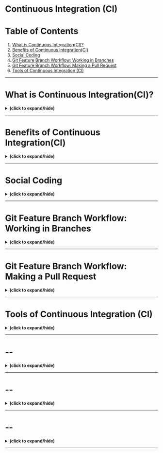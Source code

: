 # Continuous Integration (CI)

# Table of Contents
1. [What is Continuous Integration(CI)?](#what_is_ci)
2. [Benefits of Continuous Integration(CI)](#benefits_of_ci)
3. [Social Coding](#social_coding)
4. [Git Feature Branch Workflow: Working in Branches](#ci_git_working_in_branch)
5. [Git Feature Branch Workflow: Making a Pull Request](#ci_git_making_pull_request)
6. [Tools of Continuous Integration (CI)](#tools_of_ci)

---

<a id="what_is_ci"></a>
# What is Continuous Integration(CI)?
<details close>
<summary><b>(click to expand/hide)</b></summary>
<!-- MarkdownTOC -->

# What Is Continuous Integration (CI) Summary

## Definition of CI
- **Continuous Integration (CI)**: Automation process for regularly integrating code changes into the main codebase.

## Key Features of CI
- **Short-Lived Branches**: Developers work on small features in brief feature branches.
- **Frequent Pull Requests**: Regular merging back into the main or master branch.
- **Automated CI Tools**: Use of tools to automate testing and integration processes.

## Differences from Traditional Development
- **Traditional Approach**: Developers work on large features in long-lived branches, leading to drift from the main branch.
- **CI Approach**: Focuses on small, incremental changes with continuous testing and integration.

## Benefits of CI
- **Reduces Code Drift**: Frequent integration minimizes divergence between branches.
- **Quick Integration of Fixes**: Fast implementation and testing of critical fixes.
- **Enhanced Collaboration**: Through regular code reviews and discussions on pull requests.
- **Predictability and Reduced Risk**: Better visibility of project progress and timely delivery.
- **Streamlined Development Process**: Automated tools simplify testing and integration.

## CI in Practice
- **Collaborative Development**: Encourages developer collaboration and sharing of ideas.
- **Automated Workflows**: CI tools automate workflows like application building and reporting on build success or failure.

## Conclusion
- CI facilitates more efficient, collaborative, and predictable software development.
- Integrates automated tools to streamline development and testing processes.

<!-- /MarkdownTOC -->
</details>

---

<a id="benefits_of_ci"></a>
# Benefits of Continuous Integration(CI)
<details close>
<summary><b>(click to expand/hide)</b></summary>
<!-- MarkdownTOC -->

# Benefits of Continuous Integration (CI) Summary

## Key Benefits
- **Faster Reaction to Code Changes**: Automated testing and building ensure immediate feedback on code changes.
- **Reduced Code Integration Risk**: Frequent integration of smaller code changes minimizes the risk of major issues.
- **Higher Code Quality**: Continuous review and testing during CI processes improve overall code quality.
- **Code Review Efficiency**: Pull requests facilitate efficient and regular code reviews, even for small changes.
- **Reliable Version Control**: Ensures the code in repositories like Git is always functional and ready for deployment.

## Best Practices
- **Continuous Testing**: Every code change undergoes automated tests to identify issues early.
- **Collaborative Code Reviews**: Developers review each other’s pull requests, enhancing quality and knowledge sharing.
- **Monitoring Code Coverage**: Regular checks on code coverage during pull requests to maintain high standards.
- **Idempotent Deployment**: Confidence in deploying code knowing that it has been thoroughly tested and reviewed.

## Conclusion
- CI/CD leads to more efficient, reliable, and high-quality software development.
- Emphasizes the importance of team collaboration and monitoring in the development process.

<!-- /MarkdownTOC -->
</details>

---

<a id="social_coding"></a>
# Social Coding
<details close>
<summary><b>(click to expand/hide)</b></summary>
<!-- MarkdownTOC -->

# Social Coding Summary

## Source Code Management (SCM)
- **Definition**: Tracking versions of source code during development.
- **Tools**: SCM tools or Version Control Systems (VCSs) are used to manage source code.
- **Types**: Centralized (code in a central repository) and Distributed (local clones of code repository).

## Social Coding
- **Concept**: "Open source for inner source," adopting open-source practices within enterprises.
- **Traditional vs. Social Coding**: Previously, private repositories with limited access were common. Social coding makes repositories public for collaboration.
- **Benefits**: Promotes code reuse, prevents redundant development, fosters collaboration.

## Social Coding in Practice
1. **Issue Creation and Assignment**: Open an issue and assign it to yourself to signal you are working on it.
2. **Discussion and Agreement**: Collaborate with the repository owner on the feature development.
3. **Forking and Development**: Fork the repository, create a branch, and make changes.
4. **Pull Request and Review**: Issue a pull request for review. Repository owners have full control over the contributions.

## Key Takeaways
- **Controlled Collaboration**: Repository owners maintain control, yet collaboration is encouraged.
- **Win-Win Situation**: Leveraging existing code saves resources and adds features.
- **Enterprise Adoption**: Applying open-source methodologies internally leads to efficient and collaborative development.

## Conclusion
- Social coding enhances code quality, increases collaboration, and streamlines the development process.

<!-- /MarkdownTOC -->
</details>

---

<a id="ci_git_working_in_branch"></a>
# Git Feature Branch Workflow: Working in Branches
<details close>
<summary><b>(click to expand/hide)</b></summary>
<!-- MarkdownTOC -->

# Git Feature Branch Workflow Summary

## Introduction to Git
- **What is Git**: A distributed source code management tool, widely used for version control.
- **Importance in DevOps**: Facilitates collaborative development and handles projects of all sizes.

## Git Workflow
- **Local Changes**: Use `git add` to stage changes and `git commit` to commit them locally.
- **Remote Changes**: `git push` to send changes to the remote repository.
- **Fetching Changes**: `git fetch` for metadata and `git pull` for actual code changes.
- **Branch Management**: `git checkout` to switch between branches.
- **Undoing Changes**: `git reset --soft` for undoing commits while keeping changes in staging.

## Git Feature Branch Workflow
- **Creating Branches**: Each new feature should have its own branch.
- **Committing Changes**: Regular commits to save progress.
- **Pushing to Remote Branch**: Frequent updates to a remote branch for backup and collaboration.
- **Pull Requests**: For code review and discussions.
- **Merging to Main Branch**: After successful review and testing, merge code into the main branch.

## Best Practices
- **Start with Latest Code**: Always pull the latest changes from the main branch.
- **Descriptive Commit Messages**: Ensure clarity on changes made.
- **Use `.gitignore`**: To avoid unwanted files in the repository.
- **Remote Tracking**: Set up remote branch tracking for easy collaboration.

## Conclusion
- Git and its feature branch workflow are integral to modern software development, enhancing code quality and facilitating efficient collaboration.

<!-- /MarkdownTOC -->
</details>

---

<a id="ci_git_making_pull_request"></a>
# Git Feature Branch Workflow: Making a Pull Request
<details close>
<summary><b>(click to expand/hide)</b></summary>
<!-- MarkdownTOC -->

# Git Feature Branch Workflow: Making Pull Requests Summary

## Overview of Pull Requests in Git Feature Branch Workflow
- **Workflow Steps**: The final steps involve issuing a pull request and merging the code.
- **Start with Main Branch**: Begin by updating your local main branch with the latest changes.
- **Merge Main into Feature Branch**: Ensure your feature branch includes the latest main branch changes.
- **Resolve Conflicts**: Handle any merge conflicts that arise during this process.

## Preparing for Pull Request
- **Update Main Branch Locally**: Switch to the main branch and run `git pull`.
- **Merge Updated Main into Feature Branch**: Apply the latest changes from the main to your feature branch.
- **Push Updated Branch**: After resolving conflicts and updating, push the branch to the remote repository.

## Post-Merge Actions
- **Switch to Main Branch**: After merging the pull request, switch back to the main branch.
- **Pull Latest Changes**: Update the main branch with the newly merged changes.
- **Delete Old Feature Branch**: Remove the feature branch used, as it's now merged with the main branch.
- **Create New Feature Branch**: For new development work, start with a fresh feature branch.

## Key Practices
- **Regular Updates**: Keep both the main and feature branches updated with the latest changes.
- **Clean Workflow**: Maintain a streamlined process by deleting old branches and starting new ones for each feature.
- **Pull Request Review**: Ensure pull requests are thoroughly reviewed before merging.

## Conclusion
- The Git Feature Branch workflow with pull requests is essential for organized and efficient code integration, ensuring up-to-date and conflict-free merging into the main branch.

<!-- /MarkdownTOC -->
</details>

---

<a id="tools_of_ci"></a>
# Tools of Continuous Integration (CI)
<details close>
<summary><b>(click to expand/hide)</b></summary>
<!-- MarkdownTOC -->

# Tools of Continuous Integration Summary

## Jenkins
- **Type**: Both Continuous Integration and Continuous Delivery.
- **Features**: 
  - Open-source with a large ecosystem of plugins.
  - Utilizes ‘Groovy’ language in a Jenkinsfile for CI/CD pipelines.
- **Workflow**: Set up project on Jenkins server, create Jenkinsfile in the project repository, specify CI instructions.
- **Build Environment**: Supports builds in VM or Docker container.
- **Downsides**: Requires managing plugins and manual configuration on Jenkins website.

## CircleCI
- **Type**: CI/CD service, not open-source.
- **Features**: 
  - Uses YAML file for CI process.
  - Natively supports various languages and databases.
  - Docker compatible.
- **Workflow**: Set up project on CircleCI website, create config file in the repository, specify CI instructions.
- **Build Environment**: Supports builds in VM or Docker container.
- **Downside**: Manual setup on CircleCI website.

## Travis CI
- **Type**: CI/CD hosted service.
- **Features**: 
  - Supports numerous languages, databases, and Docker.
  - Utilizes YAML file (.travis.yml) for CI processes.
  - Available as a service or enterprise license.
- **Workflow**: Set up project on Travis CI website, create .travis.yml in the repository, specify CI instructions.
- **Build Environment**: Builds in VM or Docker container.
- **Downside**: Requires manual setup on Travis CI admin UI.

## Common Characteristics
- **Pipeline as Code**: All tools support CI pipeline definitions as code, enhancing automation and repeatability.
- **Build Environments**: Support both native and Docker builds.
- **Service Model**: CircleCI and Travis CI are offered as services, reducing management overhead.

## GitHub Actions (Mentioned)
- Integrated into GitHub, allows CI/CD pipelines to be managed as YAML files.

## Conclusion
- These CI tools each have unique attributes but share common goals of enabling efficient and automated Continuous Integration.

<!-- /MarkdownTOC -->
</details>

---

<a id="--"></a>
# --
<details close>
<summary><b>(click to expand/hide)</b></summary>
<!-- MarkdownTOC -->



<!-- /MarkdownTOC -->
</details>

---

<a id="--"></a>
# --
<details close>
<summary><b>(click to expand/hide)</b></summary>
<!-- MarkdownTOC -->



<!-- /MarkdownTOC -->
</details>

---

<a id="--"></a>
# --
<details close>
<summary><b>(click to expand/hide)</b></summary>
<!-- MarkdownTOC -->



<!-- /MarkdownTOC -->
</details>

---
